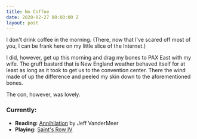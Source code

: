 ```yaml
---
title: No Coffee
date: 2020-02-27 00:00:00 Z
layout: post
---
```


I don't drink coffee in the morning. (There, now that I've scared off most of you, I can be frank here on my little slice of the Internet.) 

I did, however, get up this morning and drag my bones to PAX East with my wife. The gruff bastard that is New England weather behaved itself for at least as long as it took to get us to the convention center.  There the wind made of up the difference and peeled my skin down to the aforementioned bones. 

The con, however, was lovely.

### Currently:
- **Reading:** [Annihilation](https://www.amazon.com/Annihilation-Novel-Southern-Reach-Trilogy-ebook/dp/B00EGJ32A6/ref=sr_1_6?crid=21YKQE6V36ZEP&keywords=jeff+vandermeer&qid=1582862126&sprefix=jeff+van%2Caps%2C177&sr=8-6) by Jeff VanderMeer
- **Playing:** [Saint's Row IV](https://www.dsvolition.com/games/saints-row-iv/)